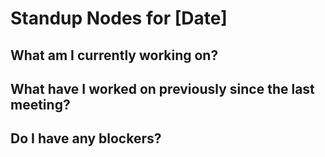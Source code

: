 # Standup Nodes for [Date]


## What am I currently working on? ##





## What have I worked on previously since the last meeting? ##






## Do I have any blockers? ##